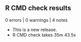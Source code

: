 ## R CMD check results

0 errors | 0 warnings | 4 notes

* This is a new release.
* R CMD check takes 35m 43.5s
